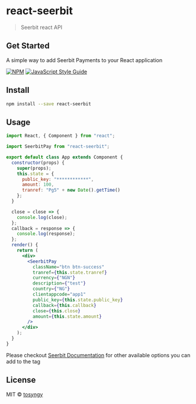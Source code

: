 # react-seerbit

> Seerbit react API

## Get Started

A simple way to add Seerbit Payments to your React application

[![NPM](https://img.shields.io/npm/v/react-seerbit.svg)](https://www.npmjs.com/package/react-seerbit) [![JavaScript Style Guide](https://img.shields.io/badge/code_style-standard-brightgreen.svg)](https://standardjs.com)

## Install

```bash
npm install --save react-seerbit
```

## Usage

```jsx
import React, { Component } from "react";

import SeerbitPay from "react-seerbit";

export default class App extends Component {
  constructor(props) {
    super(props);
    this.state = {
      public_key: "************",
      amount: 100,
      tranref: "Pg5" + new Date().getTime()
    };
  }

  close = close => {
    console.log(close);
  };
  callback = response => {
    console.log(response);
  };
  render() {
    return (
      <div>
        <SeerbitPay
          className="btn btn-success"
          tranref={this.state.tranref}
          currency={"NGN"}
          description={"test"}
          country={"NG"}
          clientappcode="app1"
          public_key={this.state.public_key}
          callback={this.callback}
          close={this.close}
          amount={this.state.amount}
        />
      </div>
    );
  }
}
```

Please checkout <a href='https://doc.seerbit.com'>Seerbit Documentation</a> for other available options you can add to the tag

## License

MIT © [tosyngy](https://github.com/tosyngy)

